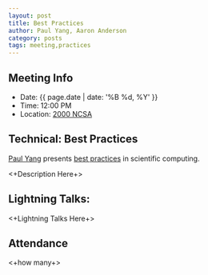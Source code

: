```yaml
---
layout: post
title: Best Practices
author: Paul Yang, Aaron Anderson
category: posts
tags: meeting,practices
---
```


## Meeting Info
* Date: {{ page.date | date: '%B %d, %Y' }}
* Time: 12:00 PM
* Location: [2000 NCSA][ncsa_map]

## Technical: Best Practices
[Paul Yang][paul] presents [best practices][bp] in scientific computing.

<+Description Here+>

## Lightning Talks:

<+Lightning Talks Here+>

## Attendance

<+how many+>


[ncsa_map]: http://illinois.edu/map/view?skinId=0&ACTION=MAP&buildingId=564
[paul]: {{site.url}}/_people/Yubo_Yang.html
[bp]: https://github.com/thehackerwithin/illinois/blob/master/best_practices/best_practices.ipynb
